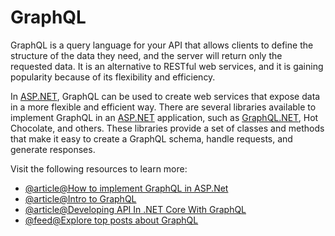 # GraphQL

GraphQL is a query language for your API that allows clients to define the structure of the data they need, and the server will return only the requested data. It is an alternative to RESTful web services, and it is gaining popularity because of its flexibility and efficiency.

In [ASP.NET](http://ASP.NET), GraphQL can be used to create web services that expose data in a more flexible and efficient way. There are several libraries available to implement GraphQL in an [ASP.NET](http://ASP.NET) application, such as [GraphQL.NET](http://GraphQL.NET), Hot Chocolate, and others. These libraries provide a set of classes and methods that make it easy to create a GraphQL schema, handle requests, and generate responses.

Visit the following resources to learn more:

- [@article@How to implement GraphQL in ASP.Net](https://blog.christian-schou.dk/how-to-implement-graphql-in-asp-net-core/)
- [@article@Intro to GraphQL](https://graphql-dotnet.github.io/docs/getting-started/introduction/)
- [@article@Developing API In .NET Core With GraphQL](https://www.c-sharpcorner.com/article/building-api-in-net-core-with-graphql2/)
- [@feed@Explore top posts about GraphQL](https://app.daily.dev/tags/graphql?ref=roadmapsh)